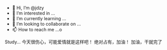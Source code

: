 - 👋 Hi, I’m @jdzy
- 👀 I’m interested in ...
- 🌱 I’m currently learning ...
- 💞️ I’m looking to collaborate on ...
- 📫 How to reach me ...o

Study...
今天很伤心，可能爱情就是这样吧！
绝对占有，加油！
加油，干就完了
<!---
jdzy/jdzy is a ✨ special ✨ repository because its `README.md` (this file) appears on your GitHub profile.
You can click the Preview link to take a look at your changes.
--->
